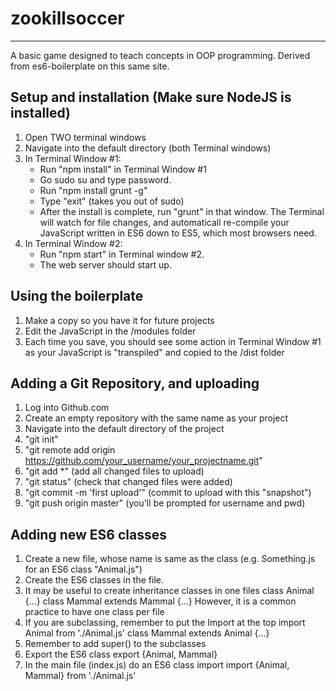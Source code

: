  # zookillsoccer
---------------------

A basic game designed to teach concepts in OOP programming. Derived from es6-boilerplate on this same site.

## Setup and installation (Make sure NodeJS is installed)
1. Open TWO terminal windows
1. Navigate into the default directory (both Terminal windows)
2. In Terminal Window #1:
   - Run "npm install" in Terminal Window #1
   - Go sudo su and type password.
   - Run "npm install grunt -g"
   - Type "exit" (takes you out of sudo)
   - After the install is complete, run "grunt" in that window. The Terminal 
     will watch for file changes, and automaticall re-compile your JavaScript 
     written in ES6 down to ES5, which most browsers need.
3. In Terminal Window #2:
   - Run "npm start" in Terminal window #2. 
   - The web server should start up.

## Using the boilerplate
1. Make a copy so you have it for future projects
2. Edit the JavaScript in the /modules folder
3. Each time you save, you should see some action in Terminal Window #1 as 
   your JavaScript is "transpiled" and copied to the /dist folder

## Adding a Git Repository, and uploading
1. Log into Github.com
2. Create an empty repository with the same name as your project
3. Navigate into the default directory of the project
4. "git init"
5. "git remote add origin https://github.com/your_username/your_projectname.git"
6. "git add *" (add all changed files to upload)
7. "git status" (check that changed files were added)
8. "git commit -m 'first upload'" (commit to upload with this "snapshot")
9. "git push origin master" (you'll be prompted for username and pwd)

## Adding new ES6 classes
1. Create a new file, whose name is same as the class (e.g. Something.js for an ES6 class "Animal.js")
2. Create the ES6 classes in the file. 
3. It may be useful to create inheritance classes in one files
     class Animal {...}
     class Mammal extends Mammal {...}
   However, it is a common practice to have one class per file
4. If you are subclassing, remember to put the Import at the top
   import Animal from './Animal.js'
   class Mammal extends Animal {...}
3. Remember to add super() to the subclasses
4. Export the ES6 class 
     export {Animal, Mammal}
5. In the main file (index.js) do an ES6 class import
     import {Animal, Mammal} from './Animal.js'

